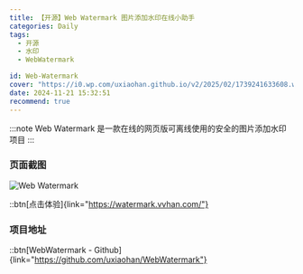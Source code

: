 ```yaml
---
title: 【开源】Web Watermark 图片添加水印在线小助手
categories: Daily
tags:
  - 开源
  - 水印
  - WebWatermark

id: Web-Watermark
cover: "https://i0.wp.com/uxiaohan.github.io/v2/2025/02/1739241633608.webp"
date: 2024-11-21 15:32:51
recommend: true
---
```


:::note
Web Watermark 是一款在线的网页版可离线使用的安全的图片添加水印项目
:::

### 页面截图

![Web Watermark](https://i0.wp.com/uxiaohan.github.io/v2/2024/11/1732174890.webp)

::btn[点击体验]{link="https://watermark.vvhan.com/"}

### 项目地址

::btn[WebWatermark - Github]{link="https://github.com/uxiaohan/WebWatermark"}
